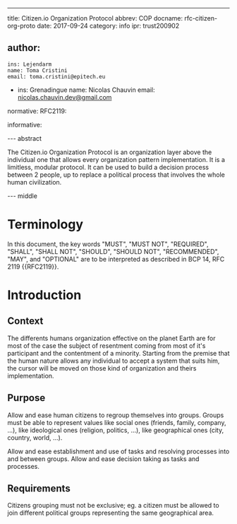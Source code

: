 ---
title: Citizen.io Organization Protocol
abbrev: COP
docname: rfc-citizen-org-proto
date: 2017-09-24
category: info
ipr: trust200902

author:
-
    ins: Lejendarm
    name: Toma Cristini
    email: toma.cristini@epitech.eu
-
    ins: Grenadingue
    name: Nicolas Chauvin
    email: nicolas.chauvin.dev@gmail.com

normative:
  RFC2119:

informative:

--- abstract

The Citizen.io Organization Protocol is an organization layer above the individual one that allows every organization pattern implementation.
It is a limitless, modular protocol. It can be used to build a decision process between 2 people, up to replace a political process that involves the whole human civilization.

--- middle

# Terminology

In this document, the key words "MUST", "MUST NOT", "REQUIRED", "SHALL", "SHALL NOT", "SHOULD", "SHOULD NOT", "RECOMMENDED", "MAY", and "OPTIONAL" are to be interpreted as described in BCP 14, RFC 2119 {{RFC2119}}.

# Introduction

## Context

The differents humans organization effective on the planet Earth are for most of the case the subject of resentment coming from most of it's participant and the contentment of a minority.
Starting from the premise that the human nature allows any individual to accept a system that suits him, the cursor will be moved on those kind of organization and theirs implementation.

## Purpose

Allow and ease human citizens to regroup themselves into groups. Groups must be able to represent values like social ones (friends, family, company, ...), like ideological ones (religion, politics, ...), like geographical ones (city, country, world, ...).

Allow and ease establishment and use of tasks and resolving processes into and between groups. Allow and ease decision taking as tasks and processes.

## Requirements

Citizens grouping must not be exclusive; eg. a citizen must be allowed to join different political groups representing the same geographical area.
